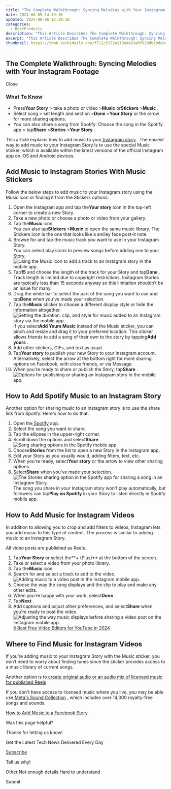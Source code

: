 ```yaml
---
title: "The Complete Walkthrough: Syncing Melodies with Your Instagram Footage"
date: 2024-08-05 14:19:10
updated: 2024-08-06 12:39:38
categories:
  - BestProducts
description: "This Article Describes The Complete Walkthrough: Syncing Melodies with Your Instagram Footage"
excerpt: "This Article Describes The Complete Walkthrough: Syncing Melodies with Your Instagram Footage"
thumbnail: https://thmb.techidaily.com/f711c5172a110adae3abf928dbe0da94bf3039e13fcceef86f8416f4ac0c1cb4.jpg
---
```


## The Complete Walkthrough: Syncing Melodies with Your Instagram Footage

Close 

###  What To Know

* Press**Your Story** \> take a photo or video >**Music** or**Stickers** \>**Music** .
* Select song > set length and section >**Done** \>**Your Story** or the arrow for more sharing options.
* You can also share a song from Spotify: Choose the song in the Spotify app > tap**Share** \>**Stories** \>**Your Story** .

 This article explains how to add music to your[ Instagram story](https://www.lifewire.com/post-a-story-on-instagram-5069910) . The easiest way to add music to your Instagram Story is to use the special Music sticker, which is available within the latest versions of the official Instagram app on iOS and Android devices.

##  Add Music to Instagram Stories With Music Stickers 

 Follow the below steps to add music to your Instagram story using the Music icon or finding it from the Stickers options:

1. Open the Instagram app and tap the**Your story** icon in the top-left corner to create a new Story.
2. Take a new photo or choose a photo or video from your gallery.
3. Tap the**Music** icon.  
 You can also tap**Stickers** \>**Music** to open the same music library. The Stickers icon is the one that looks like a smiley face post-it note.
4. Browse for and tap the music track you want to use in your Instagram Story.  
 You can select play icons to preview songs before adding one to your Story.  
![Using the Music icon to add a track to an Instagram story in the mobile app.](https://www.lifewire.com/thmb/eECemDOu1TRAWwq9LECyUBB45ys=/1500x0/filters:no_upscale():max_bytes(150000):strip_icc():format(webp)/001_how-to-add-music-to-instagram-video-4691372-648ba8d75cd44c8cad53c758a4c4f223.jpg)
5. Tap**15** and choose the length of the track for your Story and tap**Done** .  
 Track length is limited due to copyright restrictions. Instagram Stories are typically less than 15 seconds anyway so this limitation shouldn’t be an issue for many.
6. Drag the white bar to select the part of the song you want to use and tap**Done** when you've made your selection.
7. Tap the**Music** sticker to choose a different display style or hide the information altogether.  
![Setting the duration, clip, and style for music added to an Instagram story via the mobile app.](https://www.lifewire.com/thmb/neGivpHj_hnftFKdulMR2zWlr8c=/1500x0/filters:no_upscale():max_bytes(150000):strip_icc():format(webp)/002_how-to-add-music-to-instagram-video-4691372-a970ebc37a934c43bd181e67c4becd87.jpg)  
 If you select**Add Yours Music** instead of the Music sticker, you can pinch and resize and drag it to your preferred location. This sticker allows friends to add a song of their own to the story by tapping**Add yours** .
8. Add other stickers, GIFs, and text as usual.
9. Tap**Your story** to publish your new Story to your Instagram account.  
 Alternatively, select the arrow at the bottom right for more sharing options on Facebook, with close friends, or via Message.
10. When you're ready to share or publish the Story, tap**Share** .  
![Options for publishing or sharing an Instagram story in the mobile app.](https://www.lifewire.com/thmb/4k8ek_iSJRkAiCUe3KarqByx4SI=/1500x0/filters:no_upscale():max_bytes(150000):strip_icc():format(webp)/003_how-to-add-music-to-instagram-video-4691372-70e075578ac64b8ba4a2a6c8a3447218.jpg)

##  How to Add Spotify Music to an Instagram Story 

 Another option for sharing music to an Instagram story is to use the share link from Spotify. Here's how to do that.

1. Open the[ Spotify](https://www.lifewire.com/what-is-spotify-4685829) app.
2. Select the song you want to share.
3. Tap the ellipses in the upper-right corner.
4. Scroll down the options and select**Share** .  
![Song sharing options in the Spotify mobile app.](https://www.lifewire.com/thmb/Ee46gPQCwIG_-4w2qvJmUkvkoew=/1500x0/filters:no_upscale():max_bytes(150000):strip_icc():format(webp)/004_how-to-add-music-to-instagram-video-4691372-700037e60d4a489dba4be5d22e17bdf1.jpg)
5. Choose**Stories** from the list to open a new Story in the Instagram app.
6. Edit your Story as you usually would, adding filters, text, etc.
7. When you're ready, select**Your story** or the arrow to view other sharing options.
8. Select**Share** when you've made your selection.  
![The Stories sharing option in the Spotify app for sharing a song in an Instagram Story.](https://www.lifewire.com/thmb/owc1AJmmJfKPBgGbbRKp1BBpTGU=/1500x0/filters:no_upscale():max_bytes(150000):strip_icc():format(webp)/005_how-to-add-music-to-instagram-video-4691372-cd7d2e4e7afc4e6d99765f9995b379f9.jpg)  
 The song you share in your Instagram story won't play automatically, but followers can tap**Play on Spotify** in your Story to listen directly in Spotify mobile app.

##  How to Add Music for Instagram Videos 

 In addition to allowing you to crop and add filters to videos, Instagram lets you add music to this type of content. The process is similar to adding music to an Instagram Story.

All video posts are published as Reels.

1. Tap**Your Story** or select the**\+ (Plus)** at the bottom of the screen.
2. Take or select a video from your photo library.
3. Tap the**Music** icon.
4. Search for and select a track to add to the video.  
![Adding music to a video post in the Instagram mobile app.](https://www.lifewire.com/thmb/GC4rH4CFt0ZRVfY3axHl6SA_AL0=/1500x0/filters:no_upscale():max_bytes(150000):strip_icc():format(webp)/006_how-to-add-music-to-instagram-video-4691372-bb4e62867f944fa8b43401794f5f21be.jpg)
5. Choose the way the song displays and the clip to play and make any other edits.
6. When you're happy with your work, select**Done** .
7. Tap**Next** .
8. Add captions and adjust other preferences, and select**Share** when you're ready to post the video.  
![Adjusting the way music displays before sharing a video post on the Instagram mobile app.](https://www.lifewire.com/thmb/KvWaS_RI-yZiFNaDAu4n6yGBrQk=/1500x0/filters:no_upscale():max_bytes(150000):strip_icc():format(webp)/007_how-to-add-music-to-instagram-video-4691372-efd8ee6360fa44c3a93eced552472ea0.jpg)  
[  5 Best Free Video Editors for YouTube in 2024 ](https://www.lifewire.com/video-editor-for-youtube-4588689)

##  Where to Find Music for Instagram Videos 

 If you’re adding music to your Instagram Story with the Music sticker, you don’t need to worry about finding tunes since the sticker provides access to a music library of current songs.

 Another option is to[ create original audio or an audio mix of licensed music for published Reels](https://help.instagram.com/230281678718547) .

 If you don't have access to licensed music where you live, you may be able use[ Meta's Sound Collection](https://www.facebook.com/sound/collection/) , which includes over 14,000 royalty-free songs and sounds.

[ How to Add Music to a Facebook Story ](https://www.lifewire.com/add-music-to-facebook-story-5496900) 

Was this page helpful?

Thanks for letting us know!

 Get the Latest Tech News Delivered Every Day

[ Subscribe ](https://www.lifewire.com/#) 

Tell us why!

 Other  Not enough details  Hard to understand 

 Submit 

<ins class="adsbygoogle"
     style="display:block"
     data-ad-format="autorelaxed"
     data-ad-client="ca-pub-7571918770474297"
     data-ad-slot="1223367746"></ins>



<ins class="adsbygoogle"
     style="display:block"
     data-ad-client="ca-pub-7571918770474297"
     data-ad-slot="8358498916"
     data-ad-format="auto"
     data-full-width-responsive="true"></ins>
